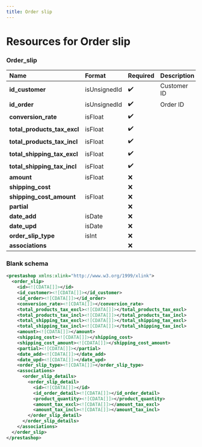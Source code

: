 ```yaml
---
title: Order slip
---
```


# Resources for Order slip

### Order_slip

|            Name             |    Format    | Required | Description |
| :-------------------------- | :----------- | :------- | :---------- |
| **id_customer**             | isUnsignedId | ✔️       | Customer ID |
| **id_order**                | isUnsignedId | ✔️       | Order ID    |
| **conversion_rate**         | isFloat      | ✔️       |             |
| **total_products_tax_excl** | isFloat      | ✔️       |             |
| **total_products_tax_incl** | isFloat      | ✔️       |             |
| **total_shipping_tax_excl** | isFloat      | ✔️       |             |
| **total_shipping_tax_incl** | isFloat      | ✔️       |             |
| **amount**                  | isFloat      | ❌        |             |
| **shipping_cost**           |              | ❌        |             |
| **shipping_cost_amount**    | isFloat      | ❌        |             |
| **partial**                 |              | ❌        |             |
| **date_add**                | isDate       | ❌        |             |
| **date_upd**                | isDate       | ❌        |             |
| **order_slip_type**         | isInt        | ❌        |             |
| **associations**            |              | ❌        |             |


### Blank schema

```xml
<prestashop xmlns:xlink="http://www.w3.org/1999/xlink">
  <order_slip>
    <id><![CDATA[]]></id>
    <id_customer><![CDATA[]]></id_customer>
    <id_order><![CDATA[]]></id_order>
    <conversion_rate><![CDATA[]]></conversion_rate>
    <total_products_tax_excl><![CDATA[]]></total_products_tax_excl>
    <total_products_tax_incl><![CDATA[]]></total_products_tax_incl>
    <total_shipping_tax_excl><![CDATA[]]></total_shipping_tax_excl>
    <total_shipping_tax_incl><![CDATA[]]></total_shipping_tax_incl>
    <amount><![CDATA[]]></amount>
    <shipping_cost><![CDATA[]]></shipping_cost>
    <shipping_cost_amount><![CDATA[]]></shipping_cost_amount>
    <partial><![CDATA[]]></partial>
    <date_add><![CDATA[]]></date_add>
    <date_upd><![CDATA[]]></date_upd>
    <order_slip_type><![CDATA[]]></order_slip_type>
    <associations>
      <order_slip_details>
        <order_slip_detail>
          <id><![CDATA[]]></id>
          <id_order_detail><![CDATA[]]></id_order_detail>
          <product_quantity><![CDATA[]]></product_quantity>
          <amount_tax_excl><![CDATA[]]></amount_tax_excl>
          <amount_tax_incl><![CDATA[]]></amount_tax_incl>
        </order_slip_detail>
      </order_slip_details>
    </associations>
  </order_slip>
</prestashop>
```

